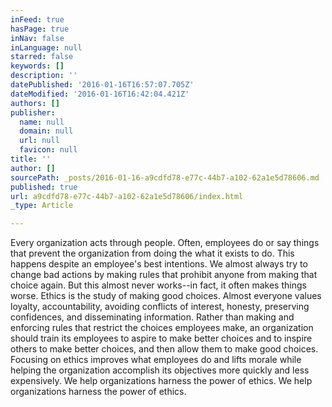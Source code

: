 ```yaml
---
inFeed: true
hasPage: true
inNav: false
inLanguage: null
starred: false
keywords: []
description: ''
datePublished: '2016-01-16T16:57:07.705Z'
dateModified: '2016-01-16T16:42:04.421Z'
authors: []
publisher:
  name: null
  domain: null
  url: null
  favicon: null
title: ''
author: []
sourcePath: _posts/2016-01-16-a9cdfd78-e77c-44b7-a102-62a1e5d78606.md
published: true
url: a9cdfd78-e77c-44b7-a102-62a1e5d78606/index.html
_type: Article

---
```

Every organization acts through people. Often, employees do or say things that prevent the organization from doing the what it exists to do. This happens despite an employee's best intentions. We almost always try to change bad actions by making rules that prohibit anyone from making that choice again. But this almost never works--in fact, it often makes things worse.
Ethics is the study of making good choices. Almost everyone values loyalty, accountability, avoiding conflicts of interest, honesty, preserving confidences, and disseminating information. Rather than making and enforcing rules that restrict the choices employees make, an organization should train its employees to aspire to make better choices and to inspire others to make better choices, and then allow them to make good choices. Focusing on ethics improves what employees do and lifts morale while helping the organization accomplish its objectives more quickly and less expensively. We help organizations harness the power of ethics. We help organizations harness the power of ethics.